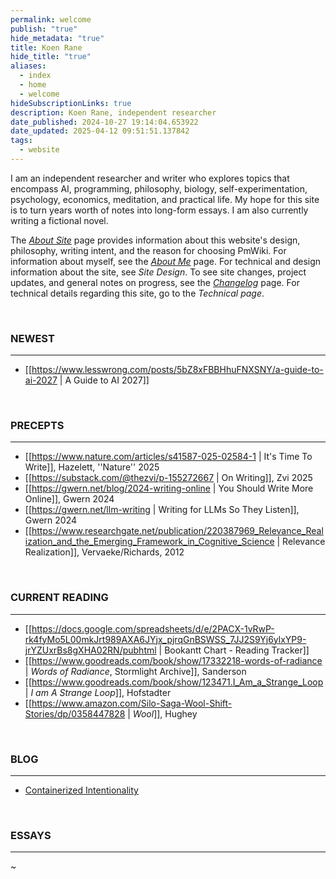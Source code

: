 ```yaml
---
permalink: welcome
publish: "true"
hide_metadata: "true"
title: Koen Rane
hide_title: "true"
aliases:
  - index
  - home
  - welcome
hideSubscriptionLinks: true
description: Koen Rane, independent researcher
date_published: 2024-10-27 19:14:04.653922
date_updated: 2025-04-12 09:51:51.137842
tags:
  - website
---
```






I am an independent researcher and writer who explores topics that encompass AI, programming, philosophy, biology, self-experimentation, psychology, economics, meditation, and practical life. My hope for this site is to turn years worth of notes into long-form essays. I am also currently writing a fictional novel. 

The *[About Site](/about-site)* page provides information about this website's design, philosophy, writing intent, and the reason for choosing PmWiki. For information about myself, see the *[About Me](/About)* page. For technical and design information about the site, see *Site Design*. To see site changes, project updates, and general notes on progress, see the *[Changelog](/changelog)* page. For technical details regarding this site, go to the *Technical page*.

</br>

### NEWEST
---
- [[https://www.lesswrong.com/posts/5bZ8xFBBHhuFNXSNY/a-guide-to-ai-2027 | A Guide to AI 2027]]


</br>

### PRECEPTS
---
- [[https://www.nature.com/articles/s41587-025-02584-1 | It's Time To Write]], Hazelett, ''Nature'' 2025
- [[https://substack.com/@thezvi/p-155272667 | On Writing]], Zvi 2025
- [[https://gwern.net/blog/2024-writing-online | You Should Write More Online]], Gwern 2024
- [[https://gwern.net/llm-writing | Writing for LLMs So They Listen]], Gwern 2024
- [[https://www.researchgate.net/publication/220387969_Relevance_Realization_and_the_Emerging_Framework_in_Cognitive_Science | Relevance Realization]], Vervaeke/Richards, 2012


</br>

### CURRENT READING
---
- [[https://docs.google.com/spreadsheets/d/e/2PACX-1vRwP-rk4fyMo5L00mkJrt989AXA6JYjx_pjrqGnBSWSS_7JJ2S9Yj6ylxYP9-jrYZUxrBs8gXHA02RN/pubhtml | Bookantt Chart - Reading Tracker]]
- [[https://www.goodreads.com/book/show/17332218-words-of-radiance | *Words of Radiance*, Stormlight Archive]], Sanderson
- [[https://www.goodreads.com/book/show/123471.I_Am_a_Strange_Loop | *I am A Strange Loop*]], Hofstadter
- [[https://www.amazon.com/Silo-Saga-Wool-Shift-Stories/dp/0358447828 | *Wool*]], Hughey


</br>

### BLOG
---
- [Containerized Intentionality](/containerized-intentionality)

</br>

### ESSAYS
---
~